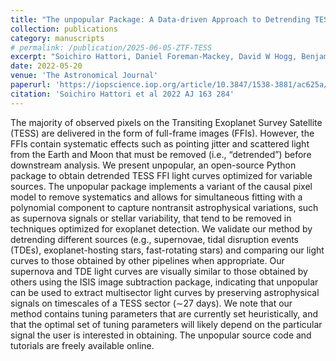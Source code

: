 ```yaml
---
title: "The unpopular Package: A Data-driven Approach to Detrending TESS Full-frame Image Light Curves"
collection: publications
category: manuscripts
# permalink: /publication/2025-06-05-ZTF-TESS
excerpt: "Soichiro Hattori, Daniel Foreman-Mackey, David W Hogg, Benjamin T Montet, Ruth Angus, TA Pritchard, Jason L Curtis, Bernhard Schölkopf"
date: 2022-05-20
venue: 'The Astronomical Journal'
paperurl: 'https://iopscience.iop.org/article/10.3847/1538-3881/ac625a/meta'
citation: 'Soichiro Hattori et al 2022 AJ 163 284'
---
```

The majority of observed pixels on the Transiting Exoplanet Survey Satellite (TESS) are delivered in the form of full-frame images (FFIs). However, the FFIs contain systematic effects such as pointing jitter and scattered light from the Earth and Moon that must be removed (i.e., “detrended”) before downstream analysis. We present unpopular, an open-source Python package to obtain detrended TESS FFI light curves optimized for variable sources. The unpopular package implements a variant of the causal pixel model to remove systematics and allows for simultaneous fitting with a polynomial component to capture nontransit astrophysical variations, such as supernova signals or stellar variability, that tend to be removed in techniques optimized for exoplanet detection. We validate our method by detrending different sources (e.g., supernovae, tidal disruption events (TDEs), exoplanet-hosting stars, fast-rotating stars) and comparing our light curves to those obtained by other pipelines when appropriate. Our supernova and TDE light curves are visually similar to those obtained by others using the ISIS image subtraction package, indicating that unpopular can be used to extract multisector light curves by preserving astrophysical signals on timescales of a TESS sector (∼27 days). We note that our method contains tuning parameters that are currently set heuristically, and that the optimal set of tuning parameters will likely depend on the particular signal the user is interested in obtaining. The unpopular source code and tutorials are freely available online.
